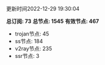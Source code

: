 更新时间2022-12-29 19:30:04

**总订阅: 73**
**总节点: 1545**
**有效节点: 467**
- trojan节点: 45
- ss节点: 184
- v2ray节点: 235
- ssr节点: 3
